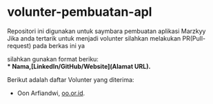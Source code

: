 # volunter-pembuatan-apl
Repositori ini digunakan untuk saymbara pembuatan aplikasi Marzkyy
<br>
Jika anda tertarik untuk menjadi volunter silahkan melakukan PR(Pull-request) pada berkas ini ya <br>

silahkan gunakan format beriku:<br>
**\* Nama,[LinkedIn/GitHub/Website](Alamat URL).**  

Berikut adalah daftar Volunter yang diterima:
* Oon Arfiandwi, [oo.or.id](https://oo.or.id).
